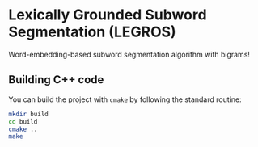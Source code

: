# Lexically Grounded Subword Segmentation (LEGROS)
Word-embedding-based subword segmentation algorithm with bigrams!

## Building C++ code
You can build the project with `cmake` by following the standard routine:

```bash
mkdir build
cd build
cmake ..
make
```

